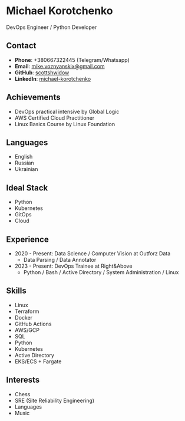 # Michael Korotchenko

DevOps Engineer / Python Developer

## Contact

- **Phone**: +380667322445 (Telegram/Whatsapp)
- **Email**: mike.voznyanskix@gmail.com
- **GitHub**: [scottshwidow](https://github.com/scottshwidow)
- **LinkedIn**: [michael-korotchenko](https://linkedin.com/in/michael-korotchenko-748504271)

## Achievements

- DevOps practical intensive by Global Logic
- AWS Certified Cloud Practitioner
- Linux Basics Course by Linux Foundation

## Languages

- English
- Russian
- Ukrainian

## Ideal Stack

- Python
- Kubernetes
- GitOps
- Cloud

## Experience

- 2020 - Present: Data Science / Computer Vision at Outforz Data
  - Data Parsing / Data Annotator
- 2023 - Present: DevOps Trainee at Right&Above
  - Python / Bash / Active Directory / System Administration / Linux

## Skills

- Linux
- Terraform
- Docker
- GitHub Actions
- AWS/GCP
- SQL
- Python
- Kubernetes
- Active Directory
- EKS/ECS + Fargate

## Interests

- Chess
- SRE (Site Reliability Engineering)
- Languages
- Music
